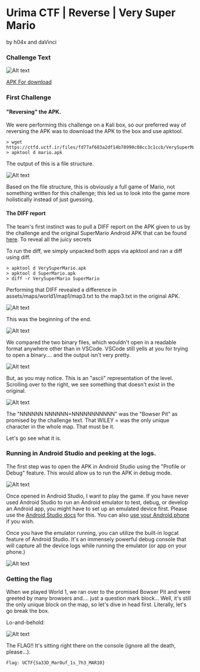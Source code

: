 # Urima CTF | Reverse | Very Super Mario 

by h04x and daVinci

### Challenge Text
![Alt text](images/image-1.png) 

[APK For download](https://ctfd.uctf.ir/files/fd77af683a2df14b78990c08cc3c1ccb/VerySuperMario.apk?token=eyJ1c2VyX2lkIjoxODMsInRlYW1faWQiOjEwOSwiZmlsZV9pZCI6MTR9.ZPOgNA.WigI38E5GMSZpyuek3IullygdAo)

### First Challenge

#### "Reversing" the APK. 

We were performing this challenge on a Kali box, so our preferred way of reversing the APK was to download the APK to the box and use apktool. 

```
> wget https://ctfd.uctf.ir/files/fd77af683a2df14b78990c08cc3c1ccb/VerySuperMario.apk
> apktool d mario.apk
```

The output of this is a file structure. 

![Alt text](images/image-2.png)

Based on the file structure, this is obviously a full game of Mario, not something written for this challenge; this led us to look into the game more holistically instead of just guessing. 

#### The DIFF report

The team's first instinct was to pull a DIFF report on the APK given to us by the challenge and the original SuperMario Android APK that can be found [here](https://github.com/maheshkurmi/-Android-Super-Mario). To reveal all the juicy secrets

To run the diff, we simply unpacked both apps via apktool and ran a diff using diff.

```
> apktool d VerySuperMario.apk
> apktool d SuperMario.apk
> diff -r VerySuperMario SuperMario
```

Performing that DIFF revealed a difference in assets/maps/world1/map1/map3.txt to the map3.txt in the original APK.

![Alt text](images/image-4.png)

This was the beginning of the end. 

![Alt text](images/image-5.png)

We compared the two binary files, which wouldn't open in a readable format anywhere other than in VSCode. VSCode still yells at you for trying to open a binary.... and the output isn't very pretty. 

![Alt text](images/image-8.png)

But, as you may notice. This is an "ascii" representation of the level. Scrolling over to the right, we see something that doesn't exist in the original. 

![Alt text](images/image-9.png)

The "NNNNNN NNNNNN=NNNNNNNNNNN" was the "Bowser Pit" as promised by the challenge text. That WILEY = was the only unique character in the whole map. That must be it. 

Let's go see what it is. 

### Running in Android Studio and peeking at the logs. 

The first step was to open the APK in Android Studio using the "Profile or Debug" feature. This would allow us to run the APK in debug mode.

![Alt text](images/image-3.png)

Once opened in Android Studio, I want to play the game. If you have never used Android Studio to run an Android emulator to test, debug, or develop an Android app, you might have to set up an emulated device first. Please use the [Android Studio docs](https://developer.android.com/studio/run/emulator) for this. You can also [use your Android phone](https://developer.android.com/studio/run/device) if you wish. 

Once you have the emulator running, you can utilize the built-in logcat feature of Android Studio. It's an immensely powerful debug console that will capture all the device logs while running the emulator (or app on your phone.)

![Alt text](images/image-10.png)

### Getting the flag

When we played World 1, we ran over to the promised Bowser Pit and were greeted by many browsers and.... just a question mark block... Well, it's still the only unique block on the map, so let's dive in head first. Literally, let's go break the box. 

Lo-and-behold: 

![Alt text](images/image-11.png)

The FLAG!! It's sitting right there on the console (ignore all the death, please...).

`Flag: UCTF{Sa33D_Mar0uf_1s_7h3_MAR10} `